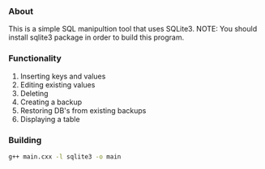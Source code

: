 ### About
This is a simple SQL manipultion tool that uses SQLite3.
NOTE: You should install sqlite3 package in order to build this program.
### Functionality
1. Inserting keys and values
2. Editing existing values
3. Deleting
4. Creating a backup
5. Restoring DB's from existing backups
6. Displaying a table
### Building
```sh
g++ main.cxx -l sqlite3 -o main
```
